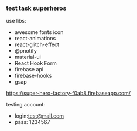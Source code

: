 ### test task superheros

use libs:

- awesome fonts icon
- react-animations
- react-glitch-effect
- @pnotify
- material-ui
- React Hook Form
- firebase api
- firebase-hooks
- gsap

https://super-hero-factory-f0ab8.firebaseapp.com/

testing account:

- login:test@mail.com
- pass: 1234567
